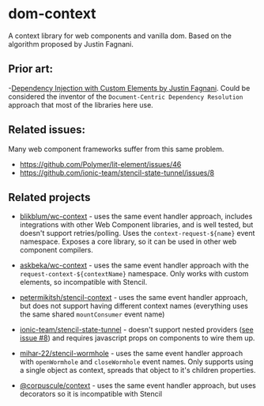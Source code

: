 # dom-context

A context library for web components and vanilla dom. Based on the algorithm proposed by Justin Fagnani.

## Prior art:

-[Dependency Injection with Custom Elements by Justin Fagnani](https://www.youtube.com/watch?v=6o5zaKHedTE&feature=youtu.be). Could be considered the inventor of the `Document-Centric Dependency Resolution` approach that most of the libraries here use.

## Related issues:

Many web component frameworks suffer from this same problem.

- https://github.com/Polymer/lit-element/issues/46
- https://github.com/ionic-team/stencil-state-tunnel/issues/8

## Related projects

- [blikblum/wc-context](https://github.com/blikblum/wc-context) - uses the same event handler approach, includes integrations with other Web Component libraries, and is well tested, but doesn't support retries/polling. Uses the `context-request-${name}` event namespace. Exposes a core library, so it can be used in other web component compilers.

- [askbeka/wc-context](https://github.com/askbeka/wc-context) - uses the same event handler approach with the `request-context-${contextName}` namespace. Only works with custom elements, so incompatible with Stencil.

- [petermikitsh/stencil-context](https://github.com/petermikitsh/stencil-context) - uses the same event handler approach, but does not support having different context names (everything uses the same shared `mountConsumer` event name)

- [ionic-team/stencil-state-tunnel](https://github.com/ionic-team/stencil-state-tunnel) - doesn't support nested providers ([see issue #8](https://github.com/ionic-team/stencil-state-tunnel/issues/8#issuecomment-655845289)) and requires javascript props on components to wire them up.

- [mihar-22/stencil-wormhole](https://github.com/mihar-22/stencil-wormhole) - uses the same event handler approach with `openWormhole` and `closeWormhole` event names. Only supports using a single object as context, spreads that object to it's children properties.

- [@corpuscule/context](https://github.com/corpusculejs/corpuscule/tree/master/packages/context) - uses the same event handler approach, but uses decorators so it is incompatible with Stencil
